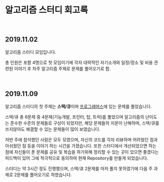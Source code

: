 # 알고리즘 스터디 회고록

<br/>

## 2019.11.02

알고리즘 스터디 모임입니다.

 총 인원은 포함 4명으로 첫 모임이기에 각자 대략적인 자기소개와 일정/장소 및 비용 관련된 이야기 후 차주 알고리즘 주제로 문제를 풀어오기로 함.

<br/>
 
## 2019.11.09

알고리즘 스터디의 첫 주제는 **스택/큐**이며 [프로그래머스](https://programmers.co.kr/learn/challenges)에 있는 문제를 풀었습니다.

스택/큐 총 6문제 중 4문제(기능개발, 프린터, 탑, 트럭)를 풀었으며 알고리즘의 난이도는 준수한 수준의 문제들로 구성이 되었지만, 해당 문제들의 지문이 난해하며, 스택/큐를 쓰지않아도 해결할 수 있는 문제들이 많이 보였습니다.

저번 주에 참석했던 사람은 모두 모였으며, 자신의 코드를 각자 리뷰하며 어려웠던 점과 아쉬웠던 점 등을 이야기 하는 시간을 가졌습니다. 또한 스터디에서 개선되었으면 하는 점에 자신들이 푼 문제를 공유 및 복습을 하기위해 정리할 수 있는 곳이 있으면 좋겠다는 피드백이 있어 그에 적극적으로 동의하여 현재 Repository를 만들게 되었습니다.

스터디는 약 3시간 정도 진행했으며, 스택/큐 2문제를 마저 풀지 못하였기에 다음 주 과제로 2문제를 풀어오기로 하였습니다.
